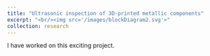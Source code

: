 ```yaml
---
title: "Ultrasonic inspection of 3D-printed metallic components"
excerpt: "<br/><img src='/images/blockDiagram2.svg'>"
collection: research
---
```


I have worked on this exciting project.
